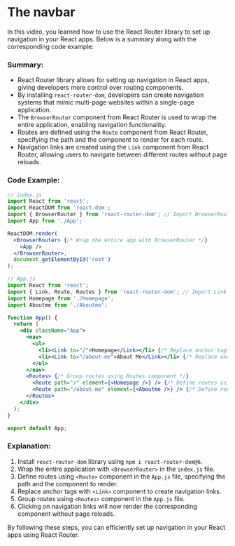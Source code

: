 # The navbar

In this video, you learned how to use the React Router library to set up navigation in your React apps. Below is a summary along with the corresponding code example:

### Summary:
- React Router library allows for setting up navigation in React apps, giving developers more control over routing components.
- By installing `react-router-dom`, developers can create navigation systems that mimic multi-page websites within a single-page application.
- The `BrowserRouter` component from React Router is used to wrap the entire application, enabling navigation functionality.
- Routes are defined using the `Route` component from React Router, specifying the path and the component to render for each route.
- Navigation links are created using the `Link` component from React Router, allowing users to navigate between different routes without page reloads.

### Code Example:
```jsx
// index.js
import React from 'react';
import ReactDOM from 'react-dom';
import { BrowserRouter } from 'react-router-dom'; // Import BrowserRouter
import App from './App';

ReactDOM.render(
  <BrowserRouter> {/* Wrap the entire app with BrowserRouter */}
    <App />
  </BrowserRouter>,
  document.getElementById('root')
);

// App.js
import React from 'react';
import { Link, Route, Routes } from 'react-router-dom'; // Import Link and Route
import Homepage from './Homepage';
import Aboutme from './Aboutme';

function App() {
  return (
    <div className="App">
      <nav>
        <ul>
          <li><Link to="/">Homepage</Link></li> {/* Replace anchor tags with Link */}
          <li><Link to="/about-me">About Me</Link></li> {/* Replace anchor tags with Link */}
        </ul>
      </nav>
      <Routes> {/* Group routes using Routes component */}
        <Route path="/" element={<Homepage />} /> {/* Define routes using Route component */}
        <Route path="/about-me" element={<Aboutme />} /> {/* Define routes using Route component */}
      </Routes>
    </div>
  );
}

export default App;
```

### Explanation:
1. Install `react-router-dom` library using `npm i react-router-dom@6`.
2. Wrap the entire application with `<BrowserRouter>` in the `index.js` file.
3. Define routes using `<Route>` component in the `App.js` file, specifying the path and the component to render.
4. Replace anchor tags with `<Link>` component to create navigation links.
5. Group routes using `<Routes>` component in the `App.js` file.
6. Clicking on navigation links will now render the corresponding component without page reloads.

By following these steps, you can efficiently set up navigation in your React apps using React Router.